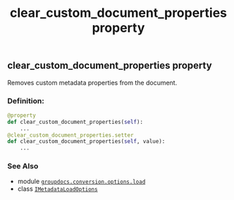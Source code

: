 ﻿---
title: clear_custom_document_properties property
second_title: GroupDocs.Conversion for Python via .NET API References
description: 
type: docs
weight: 40
url: /python-net/groupdocs.conversion.options.load/imetadataloadoptions/clear_custom_document_properties/
is_root: false
---

## clear_custom_document_properties property


Removes custom metadata properties from the document.
### Definition:
```python
@property
def clear_custom_document_properties(self):
    ...
@clear_custom_document_properties.setter
def clear_custom_document_properties(self, value):
    ...
```

### See Also
* module [`groupdocs.conversion.options.load`](../../)
* class [`IMetadataLoadOptions`](/conversion/python-net/groupdocs.conversion.options.load/imetadataloadoptions)
